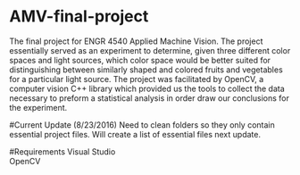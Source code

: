 # AMV-final-project
The final project for ENGR 4540 Applied Machine Vision. The project essentially served as an experiment to determine, given three different color spaces and light sources, which color space would be better suited for distinguishing between similarly shaped and colored fruits and vegetables for a particular light source. The project was facilitated by OpenCV, a computer vision C++ library which provided us the tools to collect the data necessary to preform a statistical analysis in order draw our conclusions for the experiment.


#Current Update (8/23/2016)
Need to clean folders so they only contain essential project files. Will create a list of essential files next update.

#Requirements
Visual Studio <br>
OpenCV 
